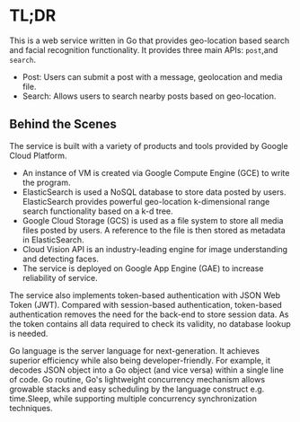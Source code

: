 # TL;DR
This is a web service written in Go that provides geo-location based search and facial recognition functionality. It provides three main APIs: ```post```,and ```search```. 
- Post: Users can submit a post with a message, geolocation and media file.
- Search: Allows users to search nearby posts based on geo-location.

## Behind the Scenes
The service is built with a variety of products and tools provided by Google Cloud Platform. 

- An instance of VM is created via Google Compute Engine (GCE) to write the program. 
- ElasticSearch is used a NoSQL database to store data posted by users. ElasticSearch provides powerful geo-location k-dimensional range search functionality based on a k-d tree.  
- Google Cloud Storage (GCS) is used as a file system to store all media files posted by users. A reference to the file is then stored as metadata in ElasticSearch. 
- Cloud Vision API is an industry-leading engine for image understanding and detecting faces.
- The service is deployed on Google App Engine (GAE) to increase reliability of service.

The service also implements token-based authentication with JSON Web Token (JWT). Compared with session-based authentication, token-based authentication removes the need for the back-end to store session data. As the token contains all data required to check its validity, no database lookup is needed. 

Go language is the server language for next-generation. It achieves superior efficiency while also being developer-friendly. For example, it decodes JSON object into a Go object (and vice versa) within a single line of code. Go routine, Go's lightweight concurrency mechanism allows growable stacks and easy scheduling by the language construct e.g. time.Sleep, while supporting multiple concurrency synchronization techniques. 
